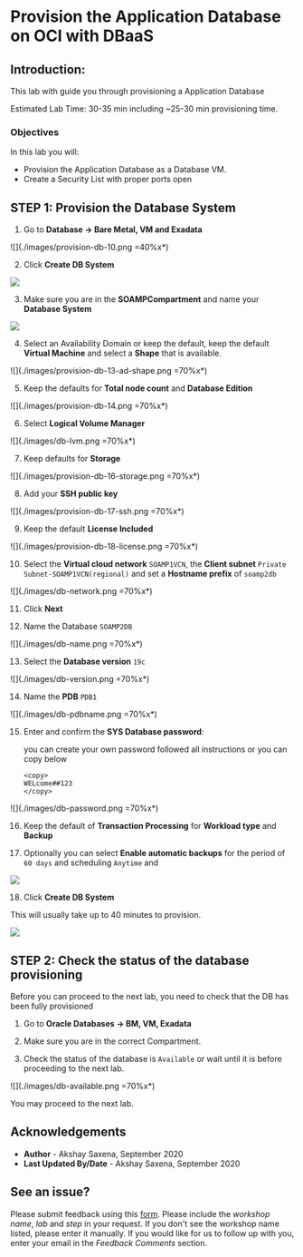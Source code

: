 # Provision the Application Database on OCI with DBaaS

## Introduction: 

This lab with guide you through provisioning a Application Database

Estimated Lab Time: 30-35 min including ~25-30 min provisioning time.

### Objectives

In this lab you will:

- Provision the Application Database as a Database VM.
- Create a Security List with proper ports open


## **STEP 1:** Provision the Database System

1. Go to **Database -> Bare Metal, VM and Exadata**

  ![](./images/provision-db-10.png =40%x*)

2. Click **Create DB System**

  ![](./images/provision-db-11.png)

3. Make sure you are in the **SOAMPCompartment** and name your **Database System**

  ![](/images/provision-db-12.png)

4. Select an Availability Domain or keep the default, keep the default **Virtual Machine** and select a **Shape** that is available.

  ![](./images/provision-db-13-ad-shape.png =70%x*)

5. Keep the defaults for **Total node count** and **Database Edition**

  ![](./images/provision-db-14.png =70%x*)

6. Select **Logical Volume Manager** 

  ![](./images/db-lvm.png =70%x*)

7. Keep defaults for **Storage**

  ![](./images/provision-db-16-storage.png =70%x*)

8. Add your **SSH public key** 

  ![](./images/provision-db-17-ssh.png =70%x*)

9. Keep the default **License Included**

  ![](./images/provision-db-18-license.png =70%x*)

10. Select the **Virtual cloud network** `SOAMP1VCN`, the **Client subnet** `Private Subnet-SOAMP1VCN(regional)` and set a **Hostname prefix** of `soamp2db`

  ![](./images/db-network.png =70%x*)

11. Click **Next**

12. Name the Database `SOAMP2DB`

  ![](./images/db-name.png =70%x*)

13. Select the **Database version** `19c`

  ![](./images/db-version.png =70%x*)

14. Name the **PDB** `PDB1`

  ![](./images/db-pdbname.png =70%x*)


15. Enter and confirm the **SYS Database password**: 

    you can create your own password followed all instructions or you can copy below

    ```
    <copy>
    WELcome##123
    </copy>
    ```

  ![](./images/db-password.png =70%x*)

16. Keep the default of **Transaction Processing** for **Workload type** and **Backup**

17. Optionally you can select **Enable automatic backups** for the period of `60 days` and scheduling `Anytime` and 

  ![](./images/provision-db-21.png)

18. Click **Create DB System**

  This will usually take up to 40 minutes to provision.

  ![](./images/provision-db-22.png)

## **STEP 2:** Check the status of the database provisioning

Before you can proceed to the next lab, you need to check that the DB has been fully provisioned

1. Go to **Oracle Databases -> BM, VM, Exadata**

2. Make sure you are in the correct Compartment.

3. Check the status of the database is `Available` or wait until it is before proceeding to the next lab.

  ![](./images/db-available.png =70%x*)

You may proceed to the next lab.

## Acknowledgements

 - **Author** - Akshay Saxena, September 2020
 - **Last Updated By/Date** - Akshay Saxena, September 2020

## See an issue?
Please submit feedback using this [form](https://apexapps.oracle.com/pls/apex/f?p=133:1:::::P1_FEEDBACK:1). Please include the *workshop name*, *lab* and *step* in your request.  If you don't see the workshop name listed, please enter it manually. If you would like for us to follow up with you, enter your email in the *Feedback Comments* section.
